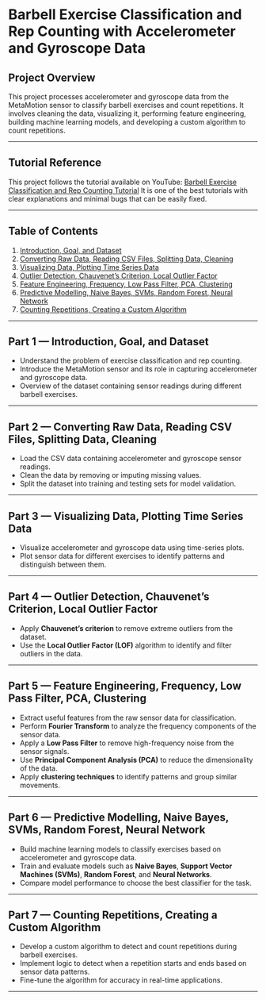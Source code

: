 # Barbell Exercise Classification and Rep Counting with Accelerometer and Gyroscope Data

## Project Overview
This project processes accelerometer and gyroscope data from the MetaMotion sensor to classify barbell exercises and count repetitions. It involves cleaning the data, visualizing it, performing feature engineering, building machine learning models, and developing a custom algorithm to count repetitions.

---

## Tutorial Reference
This project follows the tutorial available on YouTube: [Barbell Exercise Classification and Rep Counting Tutorial](https://www.youtube.com/watch?v=cCONIdrM2VI&list=PL-Y17yukoyy0sT2hoSQxn1TdV0J7-MX4K)
It is one of the best tutorials with clear explanations and minimal bugs that can be easily fixed. 

---

## Table of Contents
1. [Introduction, Goal, and Dataset](#introduction-goal-and-dataset)
2. [Converting Raw Data, Reading CSV Files, Splitting Data, Cleaning](#converting-raw-data-reading-csv-files-splitting-data-cleaning)
3. [Visualizing Data, Plotting Time Series Data](#visualizing-data-plotting-time-series-data)
4. [Outlier Detection, Chauvenet’s Criterion, Local Outlier Factor](#outlier-detection-chauvets-criterion-local-outlier-factor)
5. [Feature Engineering, Frequency, Low Pass Filter, PCA, Clustering](#feature-engineering-frequency-low-pass-filter-pca-clustering)
6. [Predictive Modelling, Naive Bayes, SVMs, Random Forest, Neural Network](#predictive-modelling-naive-bayes-svms-random-forest-neural-network)
7. [Counting Repetitions, Creating a Custom Algorithm](#counting-repetitions-creating-a-custom-algorithm)

---

## Part 1 — Introduction, Goal, and Dataset
- Understand the problem of exercise classification and rep counting.
- Introduce the MetaMotion sensor and its role in capturing accelerometer and gyroscope data.
- Overview of the dataset containing sensor readings during different barbell exercises.

---

## Part 2 — Converting Raw Data, Reading CSV Files, Splitting Data, Cleaning
- Load the CSV data containing accelerometer and gyroscope sensor readings.
- Clean the data by removing or imputing missing values.
- Split the dataset into training and testing sets for model validation.

---

## Part 3 — Visualizing Data, Plotting Time Series Data
- Visualize accelerometer and gyroscope data using time-series plots.
- Plot sensor data for different exercises to identify patterns and distinguish between them.

---

## Part 4 — Outlier Detection, Chauvenet’s Criterion, Local Outlier Factor
- Apply **Chauvenet’s criterion** to remove extreme outliers from the dataset.
- Use the **Local Outlier Factor (LOF)** algorithm to identify and filter outliers in the data.

---

## Part 5 — Feature Engineering, Frequency, Low Pass Filter, PCA, Clustering
- Extract useful features from the raw sensor data for classification.
- Perform **Fourier Transform** to analyze the frequency components of the sensor data.
- Apply a **Low Pass Filter** to remove high-frequency noise from the sensor signals.
- Use **Principal Component Analysis (PCA)** to reduce the dimensionality of the data.
- Apply **clustering techniques** to identify patterns and group similar movements.

---

## Part 6 — Predictive Modelling, Naive Bayes, SVMs, Random Forest, Neural Network
- Build machine learning models to classify exercises based on accelerometer and gyroscope data.
- Train and evaluate models such as **Naive Bayes**, **Support Vector Machines (SVMs)**, **Random Forest**, and **Neural Networks**.
- Compare model performance to choose the best classifier for the task.

---

## Part 7 — Counting Repetitions, Creating a Custom Algorithm
- Develop a custom algorithm to detect and count repetitions during barbell exercises.
- Implement logic to detect when a repetition starts and ends based on sensor data patterns.
- Fine-tune the algorithm for accuracy in real-time applications.

---
